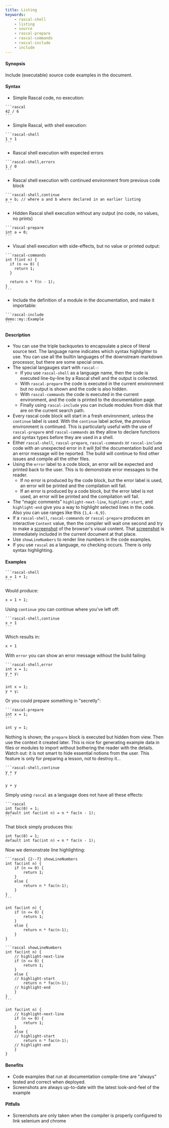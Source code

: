 ```yaml
---
title: Listing
keywords:
    - rascal-shell
    - listing
    - source
    - rascal-prepare
    - rascal-commands
    - rascal-include
    - include
---
```


#### Synopsis

Include (executable) source code examples in the document.

#### Syntax

* Simple Rascal code, no execution:
``````
```rascal
42 / 6
```
``````
* Simple Rascal, with shell execution:
``````
```rascal-shell
1 + 1
```
``````
* Rascal shell execution with expected errors
``````
```rascal-shell,errors
1 / 0
```
``````
* Rascal shell execution with continued environment from previous code block
``````
```rascal-shell,continue
a + b; // where a and b where declared in an earlier listing
```
``````
* Hidden Rascal shell execution without any output (no code, no values, no prints)
``````
```rascal-prepare
int a = 0;
```
``````
* Visual shell execution with side-effects, but no value or printed output:
``````
```rascal-commands
int f(int n) {
  if (n <= 0) {
    return 1;
  }

  return n * f(n - 1);
}
```
``````
* Include the definition of a module in the documentation, and make it importable:
``````
```rascal-include
demo::my::Example
```
``````

#### Description

* You can use the triple backquotes to encapsulate a piece of literal source text. The language name indicates
which syntax highlighter to use. You can use all the builtin languages of the downstream markdown processor, but there are some special ones.
* The special langauges start with `rascal-`:
   * If you use `rascal-shell` as a language name, then the code is executed line-by-line by a Rascal shell and the output is collected. 
   * With `rascal-prepare` the code is executed in the current environment but no output is shown and the code is also hidden.
   * With `rascal-commands` the code is executed in the current environment, and the code is printed to the documentation page.
   * Finally using `rascal-include` you can include modules from disk that are on the current search path.
* Every rascal code block will start in a fresh environment, unless the `continue` label is used. With the `continue` label active, the _previous_ environment is continued. This is particularly useful with the use of `rascal-prepare` and `rascal-commands` as they allow to declare functions and syntax types before they are used in a shell.
* Either `rascal-shell`, `rascal-prepare`, `rascal-commands` or `rascal-include` code with an unexpected error in it will _fail_ the documentation build and an error message will be reported. The build will continue to find other issues and compile all the other files.
* Using the `error` label to a code block, an error will be expected and printed back to the user. This is to demonstrate error messages to the reader. 
   * If no error is produced by the code block, but the error label is used, an error will be printed and the compilation will fail.
   * If an error is produced by a code block, but the error label is not used, an error will be printed and the compilation will fail.
* The "magic comments" `highlight-next-line`, `highlight-start`, and `highlight-end` give you a way to highlight
selected lines in the code. Also you can use ranges like this `{1,4--6,9}`.
* If a `rascal-shell`, `rascal-commands` or `rascal-prepare` produces an interactive `Content` value, then the compiler will wait one second and try to make a [screenshot]((Screenshots)) of the browser's visual content. That [screenshot]((Screenshots)) is immediately included in the current document at that place. 
* Use `showLineNumbers` to render line numbers in the code examples.
* If you use `rascal` as a language, no checking occurs. There is only syntax highlighting.

#### Examples

``````
```rascal-shell
x = 1 + 1;
```
``````

Would produce:

```rascal-shell
x = 1 + 1;
```

Using `continue` you can continue where you've left off:

``````
```rascal-shell,continue
x + 1
```
``````

Which results in:

```rascal-shell,continue
x + 1
```

With `error` you can show an error message without the build failing:
``````
```rascal-shell,error
int x = 1;
y + y;
```
``````

```rascal-shell,error
int x = 1;
y + y;
```

Or you could prepare something in "secretly":
``````
```rascal-prepare
int x = 1;
```
``````

```rascal-prepare
int y = 1;
```

Nothing is shown; the `prepare` block is executed but hidden from view. Then use the context it created later. This is nice for generating example data in files or modules to import
without bothering the reader with the details. Watch out: it is not smart to
hide essential notions from the user. This feature is only for preparing a lesson, not to destroy it...

``````
```rascal-shell,continue
y + y
```
``````

```rascal-shell,continue
y + y
```

Simply using `rascal` as a language does not have all these effects:

``````
```rascal
int fac(0) = 1;
default int fac(int n) = n * fac(n - 1);
```
``````

That block simply produces this:

```rascal
int fac(0) = 1;
default int fac(int n) = n * fac(n - 1);
```

Now we demonstrate line highlighting:

``````
```rascal {2--7} showLineNumbers
int fac(int n) {
    if (n <= 0) {
        return 1;
    }
    else {
        return n * fac(n-1);
    }
}
```
``````

```rascal {2-7} showLineNumbers
int fac(int n) {
    if (n <= 0) {
        return 1;
    }
    else {
        return n * fac(n-1);
    }
}
```

``````
```rascal showLineNumbers
int fac(int n) {
    // highlight-next-line
    if (n <= 0) {
        return 1;
    }
    else {
    // highlight-start
        return n * fac(n-1);
    // highlight-end
    }
}
```
``````

```rascal showLineNumbers
int fac(int n) {
    // highlight-next-line
    if (n <= 0) {
        return 1;
    }
    else {
    // highlight-start
        return n * fac(n-1);
    // highlight-end
    }
}
```

#### Benefits

* Code examples that run at documentation compile-time are "always" tested and correct when deployed.
* Screenshots are always up-to-date with the latest look-and-feel of the example

#### Pitfalls

* Screenshots are only taken when the compiler is properly configured to link selenium and chrome


